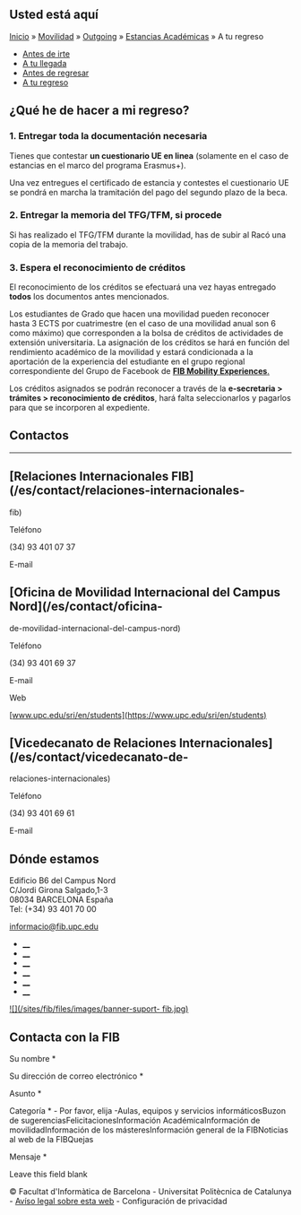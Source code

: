 ## Usted está aquí

[Inicio](/es) » [Movilidad](/es/movilidad) »
[Outgoing](/es/movilidad/outgoing) » [Estancias
Académicas](/es/movilidad/outgoing/estancias-academicas) » A tu regreso

  * [Antes de irte](/es/movilidad/outgoing/estancias-academicas/antes-de-irte)
  * [A tu llegada](/es/movilidad/outgoing/estancias-academicas/tu-llegada)
  * [Antes de regresar](/es/movilidad/outgoing/estancias-academicas/antes-de-regresar)
  * [A tu regreso](/es/movilidad/outgoing/estancias-academicas/tu-regreso)

## ¿Qué he de hacer a mi regreso?

### 1\. Entregar toda la documentación necesaria

Tienes que contestar **un cuestionario UE en linea** (solamente en el caso de
estancias en el marco del programa Erasmus+).

Una vez entregues el certificado de estancia y contestes el cuestionario UE se
pondrá en marcha la tramitación del pago del segundo plazo de la beca.

### 2\. Entregar la memoria del TFG/TFM, si procede

Si has realizado el TFG/TFM durante la movilidad, has de subir al Racó una
copia de la memoria del trabajo.

### 3\. Espera el reconocimiento de créditos

El reconocimiento de los créditos se efectuará una vez hayas entregado
**todos** los documentos antes mencionados.

Los estudiantes de Grado que hacen una movilidad pueden reconocer hasta 3 ECTS
por cuatrimestre (en el caso de una movilidad anual son 6 como máximo) que
corresponden a la bolsa de créditos de actividades de extensión universitaria.
La asignación de los créditos se hará en función del rendimiento académico de
la movilidad y estará condicionada a la aportación de la experiencia del
estudiante en el grupo regional correspondiente del Grupo de Facebook de
[**FIB Mobility
Experiences**.](https://www.facebook.com/groups/653240021536725/)

Los créditos asignados se podrán reconocer a través de la **e-secretaria >
trámites > reconocimiento de créditos**, hará falta seleccionarlos y pagarlos
para que se incorporen al expediente.

## Contactos

* * *

## [Relaciones Internacionales FIB](/es/contact/relaciones-internacionales-
fib)

Teléfono

(34) 93 401 07 37

E-mail

## [Oficina de Movilidad Internacional del Campus Nord](/es/contact/oficina-
de-movilidad-internacional-del-campus-nord)

Teléfono

(34) 93 401 69 37

E-mail

Web

[www.upc.edu/sri/en/students](https://www.upc.edu/sri/en/students)

## [Vicedecanato de Relaciones Internacionales](/es/contact/vicedecanato-de-
relaciones-internacionales)

Teléfono

(34) 93 401 69 61

E-mail

## Dónde estamos

Edificio B6 del Campus Nord  
C/Jordi Girona Salgado,1-3  
08034 BARCELONA España  
Tel: (+34) 93 401 70 00

[informacio@fib.upc.edu](mailto:informacio@fib.upc.edu)

  * [__](/es/noticies/rss.rss)
  * [__](https://www.facebook.com/fib.upc)
  * [__](https://twitter.com/fib_upc)
  * [__](https://www.flickr.com/photos/fib-upc/albums)
  * [__](https://www.youtube.com/user/mediafib)
  * [__](https://www.instagram.com/fib.upc/)

[![](/sites/fib/files/images/banner-suport-
fib.jpg)](http://suport.fib.upc.edu)

## Contacta con la FIB

Su nombre *

Su dirección de correo electrónico *

Asunto *

Categoría * \- Por favor, elija -Aulas, equipos y servicios informáticosBuzon
de sugerenciasFelicitacionesInformación AcadémicaInformación de
movilidadInformación de los másteresInformación general de la FIBNoticias al
web de la FIBQuejas

Mensaje *

Leave this field blank

© Facultat d'Informàtica de Barcelona - Universitat Politècnica de Catalunya -
[Avíso legal sobre esta web](/es/aviso-legal-sobre-esta-web) \- Configuración
de privacidad

